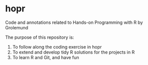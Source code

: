 # hopr
Code and annotations related to Hands-on Programming with R by Grolemund

The purpose of this repository is:

1) To follow along the coding exercise in hopr
2) To extend and develop tidy R solutions for the projects in R
3) To learn R and Git, and have fun